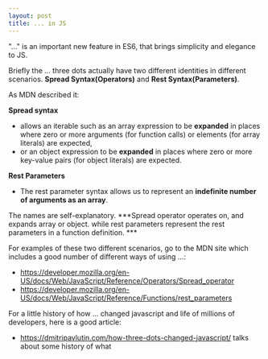 ```yaml
---
layout: post
title: ... in JS
---
```


"..." is an important new feature in ES6, that brings simplicity and elegance to JS. 

Briefly the ... three dots actually have two different identities in different scenarios. **Spread Syntax(Operators)** and **Rest Syntax(Parameters)**. 

As MDN described it: 

**Spread syntax**
 + allows an iterable such as an array expression to be **expanded** in places where zero or more arguments (for function calls) or elements (for array literals) are expected, 
 + or an object expression to be **expanded** in places where zero or more key-value pairs (for object literals) are expected.

**Rest Parameters**
 * The rest parameter syntax allows us to represent an **indefinite number of arguments as an array**.

The names are self-explanatory. ***Spread operator operates on, and expands array or object. while rest parameters represent the rest parameters in a function definition. ***

For examples of these two different scenarios, go to the MDN site which includes a good number of different ways of using ...:
* https://developer.mozilla.org/en-US/docs/Web/JavaScript/Reference/Operators/Spread_operator 
* https://developer.mozilla.org/en-US/docs/Web/JavaScript/Reference/Functions/rest_parameters

For a little history of how ... changed javascript and life of millions of developers, here is a good article: 
* https://dmitripavlutin.com/how-three-dots-changed-javascript/ talks about some history of what 
